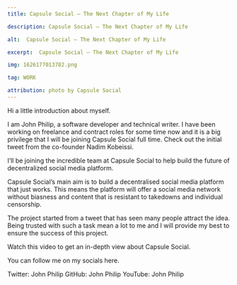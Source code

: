 ```yaml
---
title: Capsule Social — The Next Chapter of My Life

description: Capsule Social — The Next Chapter of My Life

alt:  Capsule Social — The Next Chapter of My Life

excerpt:  Capsule Social — The Next Chapter of My Life

img: 1626177013782.png

tag: WORK

attribution: photo by Capsule Social
---
```


Hi a little introduction about myself.

I am John Philip, a software developer and technical writer. I have been working on freelance and contract roles for some time now and it is a big privilege that I will be joining Capsule Social full time.
Check out the initial tweet from the co-founder Nadim Kobeissi.

I’ll be joining the incredible team at Capsule Social to help build the future of decentralized social media platform.

Capsule Social’s main aim is to build a decentralised social media platform that just works. This means the platform will offer a social media network without biasness and content that is resistant to takedowns and individual censorship. 

The project started from a tweet that has seen many people attract the idea.
Being trusted with such a task mean a lot to me and I will provide my best to ensure the success of this project. 

Watch this video to get an in-depth view about Capsule Social.

You can follow me on my socials here.

Twitter: John Philip
GitHub: John Philip
YouTube: John Philip
